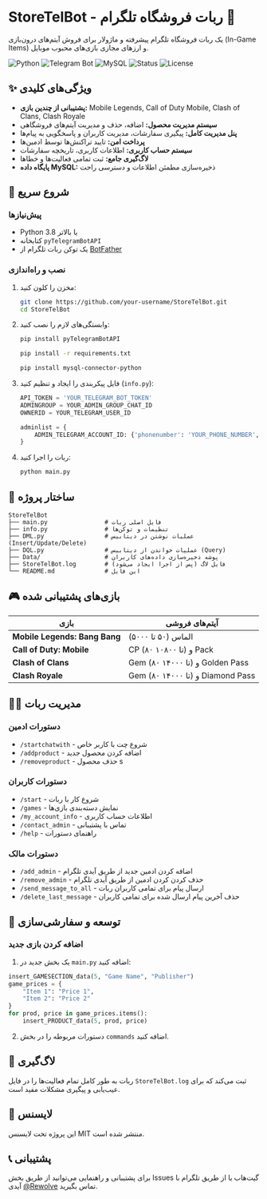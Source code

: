 
# StoreTelBot - ربات فروشگاه تلگرام 🤖

یک ربات فروشگاه تلگرام پیشرفته و ماژولار برای فروش آیتم‌های درون‌بازی (In-Game Items) و ارزهای مجازی بازی‌های محبوب موبایل.

![Python](https://img.shields.io/badge/Python-3.8%2B-blue)
![Telegram Bot](https://img.shields.io/badge/Telegram-Bot_API-green)
![MySQL](https://img.shields.io/badge/Database-MySQL-lightgrey)
![Status](https://img.shields.io/badge/Status-Active-brightgreen)
![License](https://img.shields.io/badge/License-MIT-blue)

## ✨ ویژگی‌های کلیدی

*   **پشتیبانی از چندین بازی:** Mobile Legends, Call of Duty Mobile, Clash of Clans, Clash Royale
*   **سیستم مدیریت محصول:** اضافه، حذف و مدیریت آیتم‌های فروشگاهی
*   **پنل مدیریت کامل:** پیگیری سفارشات، مدیریت کاربران و پاسخگویی به پیام‌ها
*   **پرداخت امن:** تایید تراکنش‌ها توسط ادمین‌ها
*   **سیستم حساب کاربری:** اطلاعات کاربری، تاریخچه سفارشات
*   **لاگ‌گیری جامع:** ثبت تمامی فعالیت‌ها و خطاها
*   **پایگاه داده MySQL:** ذخیره‌سازی مطمئن اطلاعات و دسترسی راحت

## 🚀 شروع سریع

### پیش‌نیازها

*   Python 3.8 یا بالاتر
*   کتابخانه `pyTelegramBotAPI`
*   یک توکن ربات تلگرام از [BotFather](https://t.me/BotFather)

### نصب و راه‌اندازی

1.  مخزن را کلون کنید:
    ```bash
    git clone https://github.com/your-username/StoreTelBot.git
    cd StoreTelBot
    ```

2.  وابستگی‌های لازم را نصب کنید:
    ```bash
    pip install pyTelegramBotAPI
    ```
    ```bash
    pip install -r requirements.txt
    ```
    ```bash
    pip install mysql-connector-python
    ```


3.  فایل پیکربندی را ایجاد و تنظیم کنید (`info.py`):
    ```python
    API_TOKEN = 'YOUR_TELEGRAM_BOT_TOKEN'
    ADMINGROUP = YOUR_ADMIN_GROUP_CHAT_ID
    OWNERID = YOUR_TELEGRAM_USER_ID

    adminlist = {
        ADMIN_TELEGRAM_ACCOUNT_ID: {'phonenumber': 'YOUR_PHONE_NUMBER', 'acceptedorders': 0}
    }

    ```

4.  ربات را اجرا کنید:
    ```bash
    python main.py
    ```

## 📖 ساختار پروژه

```
StoreTelBot
├── main.py                # فایل اصلی ربات
├── info.py                # تنظیمات و توکن‌ها
├── DML.py                 # عملیات نوشتن در دیتابیس (Insert/Update/Delete)
├── DQL.py                 # عملیات خواندن از دیتابیس (Query)
├── Data/                  # پوشه ذخیره‌سازی داده‌های کاربران
├── StoreTelBot.log        # فایل لاگ (پس از اجرا ایجاد می‌شود)
└── README.md              # این فایل
```

## 🎮 بازی‌های پشتیبانی شده

| بازی | آیتم‌های فروشی |
|------|----------------|
| **Mobile Legends: Bang Bang** | الماس (۵۰ تا ۵۰۰۰) |
| **Call of Duty: Mobile** | CP (۸۰ تا ۱۰۸۰۰) و Pack |
| **Clash of Clans** | Gem (۸۰ تا ۱۴۰۰۰) و Golden Pass |
| **Clash Royale** | Gem (۸۰ تا ۱۴۰۰۰) و Diamond Pass |

## 👨‍💼 مدیریت ربات

### دستورات ادمین

*   `/startchatwith` - شروع چت با کاربر خاص
*   `/addproduct` - اضافه کردن محصول جدید
*   `/removeproduct` - حذف محصول
s

### دستورات کاربران

*   `/start` - شروع کار با ربات
*   `/games` - نمایش دسته‌بندی بازی‌ها
*   `/my_account_info` - اطلاعات حساب کاربری
*   `/contact_admin` - تماس با پشتیبانی
*   `/help` - راهنمای دستورات

### دستورات مالک

*   `/add_admin` - اضافه کردن ادمین جدید از طریق آیدی تلگرام
*   `/remove_admin` - حذف کردن کردن ادمین از طریق آیدی تلگرام
*   `/send_message_to_all` - ارسال پیام برای تمامی کاربران ربات
*   `/delete_last_message` - حذف آخرین پیام ارسال شده برای تمامی کاربران




## 🔧 توسعه و سفارشی‌سازی

### اضافه کردن بازی جدید

1. یک بخش جدید در `main.py` اضافه کنید:
```python
insert_GAMESECTION_data(5, "Game Name", "Publisher")
game_prices = {
    "Item 1": "Price 1",
    "Item 2": "Price 2"
}
for prod, price in game_prices.items():
    insert_PRODUCT_data(5, prod, price)
```

2. دستورات مربوطه را در بخش `commands` اضافه کنید.

## 📝 لاگ‌گیری

ربات به طور کامل تمام فعالیت‌ها را در فایل `StoreTelBot.log` ثبت می‌کند که برای عیب‌یابی و پیگیری مشکلات مفید است.


## 📄 لایسنس

این پروژه تحت لایسنس MIT منتشر شده است.

## 📞 پشتیبانی

برای پشتیبانی و راهنمایی می‌توانید از طریق بخش Issues گیت‌هاب یا از طریق تلگرام با آیدی [@Rewolve](https://t.me/Rewolve) تماس بگیرید.

